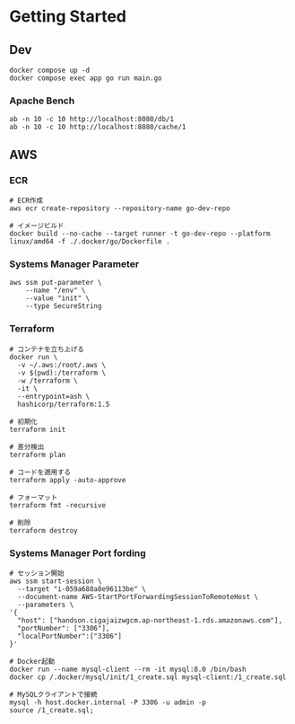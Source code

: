 # Getting Started

## Dev
```shell
docker compose up -d
docker compose exec app go run main.go
```
### Apache Bench

```shell
ab -n 10 -c 10 http://localhost:8080/db/1
ab -n 10 -c 10 http://localhost:8080/cache/1
```

## AWS

### ECR
```shell:
# ECR作成
aws ecr create-repository --repository-name go-dev-repo

# イメージビルド
docker build --no-cache --target runner -t go-dev-repo --platform linux/amd64 -f ./.docker/go/Dockerfile .
```

### Systems Manager Parameter

```shell
aws ssm put-parameter \
    --name "/env" \
    --value "init" \
    --type SecureString
```

### Terraform

```shell
# コンテナを立ち上げる
docker run \
  -v ~/.aws:/root/.aws \
  -v $(pwd):/terraform \
  -w /terraform \
  -it \
  --entrypoint=ash \
  hashicorp/terraform:1.5

# 初期化
terraform init

# 差分検出
terraform plan

# コードを適用する
terraform apply -auto-approve

# フォーマット
terraform fmt -recursive

# 削除
terraform destroy
```

### Systems Manager Port fording

```shell
# セッション開始
aws ssm start-session \
  --target "i-059a688a8e96113be" \
  --document-name AWS-StartPortForwardingSessionToRemoteHost \
  --parameters \
'{
  "host": ["handson.cigajaizwgcm.ap-northeast-1.rds.amazonaws.com"],
  "portNumber": ["3306"],
  "localPortNumber":["3306"]
}'
```

```shell
# Docker起動
docker run --name mysql-client --rm -it mysql:8.0 /bin/bash
docker cp /.docker/mysql/init/1_create.sql mysql-client:/1_create.sql

# MySQLクライアントで接続
mysql -h host.docker.internal -P 3306 -u admin -p
source /1_create.sql;
```